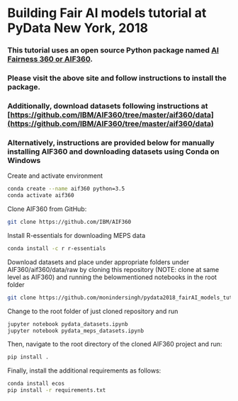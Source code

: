 # Building Fair AI models tutorial at PyData New York, 2018


### This tutorial uses an open source Python package named [AI Fairness 360 or AIF360](https://github.com/ibm/aif360). 

### Please visit the above site and follow instructions to install the package.

### Additionally, download datasets following instructions at [https://github.com/IBM/AIF360/tree/master/aif360/data](https://github.com/IBM/AIF360/tree/master/aif360/data)



### Alternatively, instructions are provided below for manually installing AIF360 and downloading datasets using Conda on Windows

Create and activate environment

```bash
conda create --name aif360 python=3.5
conda activate aif360
```



Clone AIF360 from GitHub:

```bash
git clone https://github.com/IBM/AIF360
```

Install R-essentials for downloading MEPS data

```bash
conda install -c r r-essentials
```

Download datasets and place under appropriate folders under AIF360/aif360/data/raw by cloning this repository (NOTE: clone at same level as AIF360) and running the belowmentioned notebooks in the root folder
          
```bash
git clone https://github.com/monindersingh/pydata2018_fairAI_models_tutorial.git
```
Change to the root folder of just cloned repository and run

```bash
jupyter notebook pydata_datasets.ipynb
jupyter notebook pydata_meps_datasets.ipynb
```


Then, navigate to the root directory of the cloned AIF360 project and run:

```bash
pip install .
```



Finally, install the additional requirements as follows:

```bash
conda install ecos
pip install -r requirements.txt
```

